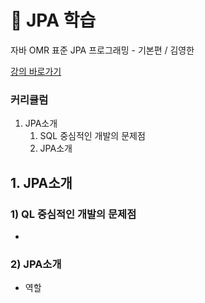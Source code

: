 # 📙 JPA 학습
<p>자바 OMR 표준 JPA 프로그래밍 - 기본편 / 김영한</p>
<a href="https://www.inflearn.com/course/ORM-JPA-Basic/dashboard">강의 바로가기</a>

### 커리큘럼
1. JPA소개
    1. SQL 중심적인 개발의 문제점
    2. JPA소개




## 1. JPA소개
### 1) QL 중심적인 개발의 문제점
* 
### 2) JPA소개
* 역할
